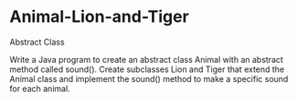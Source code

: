 # Animal-Lion-and-Tiger

Abstract Class

Write a Java program to create an abstract class Animal with an abstract
 method called sound(). Create subclasses Lion and Tiger that extend the
 Animal class and implement the sound() method to make a specific sound for
 each animal.
